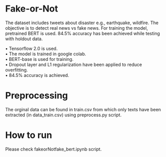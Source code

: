 # Fake-or-Not
The dataset includes tweets about disaster e.g., earthquake, wildfire. The objective is to detect real news vs fake news. For training the model, pretrained BERT is used. 84.5% accuracy has been achieved while testing with holdout data.

• Tensorflow 2.0 is used.<br/>
• The model is trained in google colab.<br/>
• BERT-base is used for training.<br/>
• Dropout layer and L1 regularization have been applied to reduce overfitting.<br/>
• 84.5% accuracy is achieved.<br/>

# Preprocessing

The orginal data can be found in train.csv from which only texts have been extracted (in data_train.csv) using preprocess.py script.

# How to run

Please check fakeorNotfake_bert.ipynb script.

